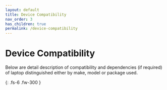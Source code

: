 ```yaml
---
layout: default
title: Device Compatibility
nav_order: 3
has_children: true
permalink: /device-compatibility
---
```


# Device Compatibility

Below are detail description of compatibility and dependencies (if required) of laptop distinguished either by make, model or package used.

{: .fs-6 .fw-300 }
